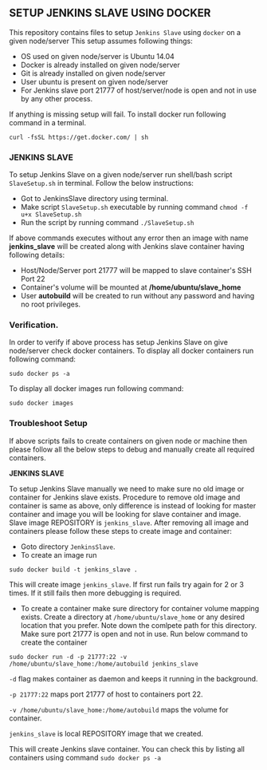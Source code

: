 ## SETUP JENKINS SLAVE USING DOCKER
This repository contains files to setup `Jenkins Slave` using `docker` on a given node/server
This setup assumes following things:
- OS used on given node/server is Ubuntu 14.04
- Docker is already installed on given node/server
- Git is already installed on given node/server
- User ubuntu is present on given node/server
- For Jenkins slave port 21777 of host/server/node is open and not in use by any other process.

If anything is missing setup will fail.
To install docker run following command in a terminal. 
```
curl -fsSL https://get.docker.com/ | sh
```


### JENKINS SLAVE
To setup Jenkins Slave on a given node/server run shell/bash script `SlaveSetup.sh` in terminal. Follow the below instructions:
- Got to JenkinsSlave directory using terminal.
- Make script `SlaveSetup.sh` executable by running command `chmod -f u+x SlaveSetup.sh`
- Run the script by running command `./SlaveSetup.sh`

If above commands executes without any error then an image with name **jenkins_slave** will be created along with Jenkins slave container having following details:
- Host/Node/Server port 21777 will be mapped to slave container's SSH Port 22
- Container's volume will be mounted at **/home/ubuntu/slave_home**
- User **autobuild** will be created to run without any password and having no root privileges.

### Verification.
In order to verify if above process has setup Jenkins Slave on give node/server check docker containers.
To display all docker containers run following command:
```
sudo docker ps -a 
```

To display all docker images run following command:
```
sudo docker images 
```

### Troubleshoot Setup
If above scripts fails to create containers on given node or machine then please follow all the below steps to debug and manually create all required containers.

**JENKINS SLAVE**

To setup Jenkins Slave manually we need to make sure no old image or container for Jenkins slave exists. Procedure to remove old image and container is same as above, only difference is instead of looking for master container and image you will be looking for slave container and image. Slave image REPOSITORY is `jenkins_slave`. After removing all image and containers please follow these steps to create image and container:
- Goto directory `JenkinsSlave`.
- To create an image run 
```
sudo docker build -t jenkins_slave .
```
This will create image `jenkins_slave`. If first run fails try again for 2 or 3 times. If it still fails then more debugging is required.

- To create a container make sure directory for container volume mapping exists. Create a directory at `/home/ubuntu/slave_home` or any desired location that you prefer. Note down the comlpete path for this directory. Make sure port 21777 is open and not in use. Run below command to create the container
```
sudo docker run -d -p 21777:22 -v /home/ubuntu/slave_home:/home/autobuild jenkins_slave
```

`-d` flag makes container as daemon and keeps it running in the background.

`-p 21777:22` maps port 21777 of host to containers port 22.

`-v /home/ubuntu/slave_home:/home/autobuild` maps the volume for container.

`jenkins_slave` is local REPOSITORY image that we created.

This will create Jenkins slave container. You can check this by listing all containers using command `sudo docker ps -a`
